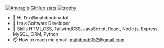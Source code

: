 [![Anurag's GitHub stats](https://github-readme-stats.vercel.app/api?username=mahiboobnadaf)](https://github.com/anuraghazra/github-readme-stats)
[![trophy](https://github-profile-trophy.vercel.app/?username=mahiboobnadaf)](https://github.com/ryo-ma/github-profile-trophy)
- 👋 Hi, I’m @mahiboobnadaf
- 👀 I’m a Software Developer
- 🌱 Skills HTML,CSS, TailwindCSS, JavaScript, React, Node js, Express, MySQL, ORM, Python
- 📫 How to reach me gmail: mahiboob052@gmail.com

<!---
mahiboobnadaf/mahiboobnadaf is a ✨ special ✨ repository because its `README.md` (this file) appears on your GitHub profile.
You can click the Preview link to take a look at your changes.
--->
